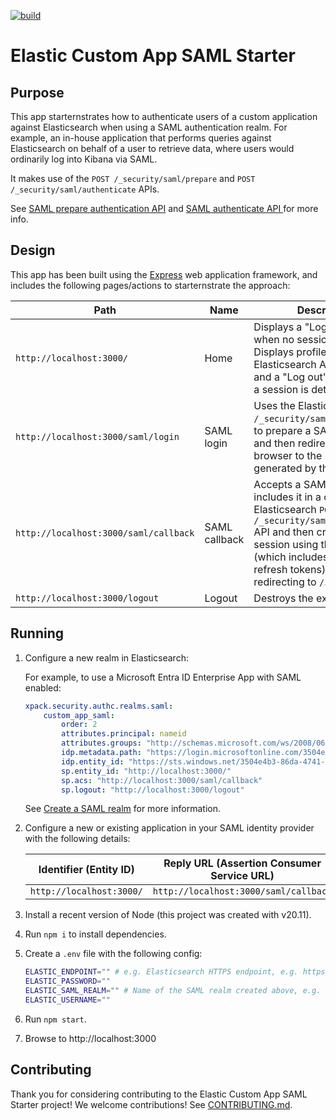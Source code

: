 [![build](https://github.com/frontierhq/elastic-custom-app-saml-starter/actions/workflows/build.yml/badge.svg)](https://github.com/frontierhq/elastic-custom-app-saml-starter/actions/workflows/build.yml)

# Elastic Custom App SAML Starter

## Purpose

This app starternstrates how to authenticate users of a custom application against Elasticsearch when using a SAML authentication realm. For example, an in-house application that performs queries against Elasticsearch on behalf of a user to retrieve data, where users would ordinarily log into Kibana via SAML.

It makes use of the `POST /_security/saml/prepare` and `POST /_security/saml/authenticate` APIs.

See [SAML prepare authentication API](https://www.elastic.co/guide/en/elasticsearch/reference/current/security-api-saml-prepare-authentication.html) and [SAML authenticate API
](https://www.elastic.co/guide/en/elasticsearch/reference/current/security-api-saml-authenticate.html) for more info.

## Design

This app has been built using the [Express](https://expressjs.com/) web application framework, and includes the following pages/actions to starternstrate the approach:

|Path|Name|Description|
|---|---|---|
|`http://localhost:3000/`|Home|Displays a "Log in" button when no session is detected. Displays profile data, an Elasticsearch API response and a "Log out" button when a session is detected.|
|`http://localhost:3000/saml/login`|SAML login|Uses the Elasticsearch `POST /_security/saml/prepare` API to prepare a SAML request and then redirects the browser to the redirect URL generated by the API.|
|`http://localhost:3000/saml/callback`|SAML callback|Accepts a SAML response, includes it in a call to the Elasticsearch `POST /_security/saml/authenticate` API and then creates a session using the response (which includes access and refresh tokens) before redirecting to `/`.|
|`http://localhost:3000/logout`|Logout|Destroys the existing session.|

## Running

1. Configure a new realm in Elasticsearch:

    For example, to use a Microsoft Entra ID Enterprise App with SAML enabled:

    ```yaml
    xpack.security.authc.realms.saml:
        custom_app_saml:
            order: 2
            attributes.principal: nameid
            attributes.groups: "http://schemas.microsoft.com/ws/2008/06/identity/claims/groups"
            idp.metadata.path: "https://login.microsoftonline.com/3504e4b3-86da-4741-8f28-f6c113ff884d/federationmetadata/2007-06/federationmetadata.xml?appid=5d372d7f-c28d-49c5-9521-112ace78bca0"
            idp.entity_id: "https://sts.windows.net/3504e4b3-86da-4741-8f28-f6c113ff884d/"
            sp.entity_id: "http://localhost:3000/"
            sp.acs: "http://localhost:3000/saml/callback"
            sp.logout: "http://localhost:3000/logout"
    ```

    See [Create a SAML realm](https://www.elastic.co/guide/en/elasticsearch/reference/current/saml-guide-stack.html#saml-create-realm) for more information.

1. Configure a new or existing application in your SAML identity provider with the following details:

    |Identifier (Entity ID)|Reply URL (Assertion Consumer Service URL)|
    |---|---|
    |`http://localhost:3000/`|`http://localhost:3000/saml/callback`|

1. Install a recent version of Node (this project was created with v20.11).
1. Run `npm i` to install dependencies.
1. Create a `.env` file with the following config:

    ```bash
    ELASTIC_ENDPOINT="" # e.g. Elasticsearch HTTPS endpoint, e.g. https://custom-app-saml-starter.es.eu-west-2.aws.cloud.es.io/
    ELASTIC_PASSWORD=""
    ELASTIC_SAML_REALM="" # Name of the SAML realm created above, e.g. custom_app_saml
    ELASTIC_USERNAME=""
    ```

1. Run `npm start`.
1. Browse to http://localhost:3000

## Contributing

Thank you for considering contributing to the Elastic Custom App SAML Starter project! We welcome contributions! See [CONTRIBUTING.md](CONTRIBUTING.md).
